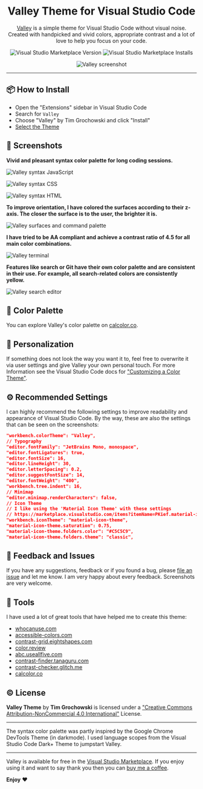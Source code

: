 <div align="center" style="max-width:600px;margin:0 auto;">

  # Valley Theme for Visual Studio Code
  [Valley](https://marketplace.visualstudio.com/items?itemName=TimGrochowski.valley-vscode) is a simple theme for Visual Studio Code without visual noise. Created with handpicked and vivid colors, appropriate contrast and a lot of love to help you focus on your code.

  ![Visual Studio Marketplace Version](https://img.shields.io/visual-studio-marketplace/v/TimGrochowski.valley-vscode?color=%2366D5AC&label=Theme%20Version&logo=Visual%20Studio%20Code&style=for-the-badge)
  ![Visual Studio Marketplace Installs](https://img.shields.io/visual-studio-marketplace/i/TimGrochowski.valley-vscode?color=%2364AEF7&label=installs&logo=Visual%20Studio%20Code&style=for-the-badge)

  ![Valley screenshot](https://github.com/TimGr/valley-vscode/blob/master/screenshots/valley-vscode-title.png?raw=true)

</div>

----

## 📦 How to Install
- Open the "Extensions" sidebar in Visual Studio Code
- Search for `Valley`
- Choose "Valley" by Tim Grochowski and click "Install"
- [Select the Theme](https://code.visualstudio.com/docs/getstarted/themes#_selecting-the-color-theme)

## 🌄 Screenshots
**Vivid and pleasant syntax color palette for long coding sessions.**

![Valley syntax JavaScript](https://github.com/TimGr/valley-vscode/blob/master/screenshots/valley-vscode-syntax-javascript.png?raw=true)

![Valley syntax CSS](https://github.com/TimGr/valley-vscode/blob/master/screenshots/valley-vscode-syntax-css.png?raw=true)

![Valley syntax HTML](https://github.com/TimGr/valley-vscode/blob/master/screenshots/valley-vscode-syntax-html.png?raw=true)

**To improve orientation, I have colored the surfaces according to their z-axis. The closer the surface is to the user, the brighter it is.**

![Valley surfaces and command palette](https://github.com/TimGr/valley-vscode/blob/master/screenshots/valley-vscode-editor-surfaces-commands.png?raw=true)

**I have tried to be AA compliant and achieve a contrast ratio of 4.5 for all main color combinations.**

![Valley terminal](https://github.com/TimGr/valley-vscode/blob/master/screenshots/valley-vscode-terminal-full.png?raw=true)

**Features like search or Git have their own color palette and are consistent in their use. For example, all search-related colors are consistently yellow.**

![Valley search editor](https://github.com/TimGr/valley-vscode/blob/master/screenshots/valley-vscode-editor-search.png?raw=true)

## 🎨 Color Palette
You can explore Valley's color palette on [calcolor.co](https://calcolor.co/palette/915560412).

## 👤 Personalization
If something does not look the way you want it to, feel free to overwrite it via user settings and give Valley your own personal touch. For more Information see the Visual Studio Code docs for ["Customizing a Color Theme"](https://code.visualstudio.com/docs/getstarted/themes#_customizing-a-color-theme).

## ⚙️ Recommended Settings
I can highly recommend the following settings to improve readability and appearance of Visual Studio Code. By the way, these are also the settings that can be seen on the screenshots:

```json
"workbench.colorTheme": "Valley",
// Typography
"editor.fontFamily": "JetBrains Mono, monospace",
"editor.fontLigatures": true,
"editor.fontSize": 16,
"editor.lineHeight": 30,
"editor.letterSpacing": 0.2,
"editor.suggestFontSize": 14,
"editor.fontWeight": "400",
"workbench.tree.indent": 16,
// Minimap
"editor.minimap.renderCharacters": false,
// Icon Theme
// I like using the 'Material Icon Theme' with these settings
// https://marketplace.visualstudio.com/items?itemName=PKief.material-icon-theme
"workbench.iconTheme": "material-icon-theme",
"material-icon-theme.saturation": 0.75,
"material-icon-theme.folders.color": "#C5C5C9",
"material-icon-theme.folders.theme": "classic",
```

## 💬 Feedback and Issues
If you have any suggestions, feedback or if you found a bug, please [file an issue](https://github.com/TimGr/valley-vscode/issues) and let me know. I am very happy about every feedback. Screenshots are very welcome.

## 🔧 Tools
I have used a lot of great tools that have helped me to create this theme:
- [whocanuse.com](https://whocanuse.com/)
- [accessible-colors.com](https://accessible-colors.com/)
- [contrast-grid.eightshapes.com](https://contrast-grid.eightshapes.com/)
- [color.review](https://color.review/)
- [abc.useallfive.com](https://abc.useallfive.com/)
- [contrast-finder.tanaguru.com](https://contrast-finder.tanaguru.com/)
- [contrast-checker.glitch.me](https://contrast-checker.glitch.me)
- [calcolor.co](https://calcolor.co)

## ©️ License
**Valley Theme** by **Tim Grochowski** is licensed under a ["Creative Commons Attribution-NonCommercial 4.0 International"](https://creativecommons.org/licenses/by-nc/4.0/) License.

***

The syntax color palette was partly inspired by the Google Chrome DevTools Theme (in darkmode). I used language scopes from the Visual Studio Code Dark+ Theme to jumpstart Valley.

***

Valley is available for free in the [Visual Studio Marketplace](https://marketplace.visualstudio.com/items?itemName=TimGrochowski.valley-vscode). If you enjoy using it and want to say thank you then you can [buy me a coffee](https://www.buymeacoffee.com/TimGr).

**Enjoy** ❤️

